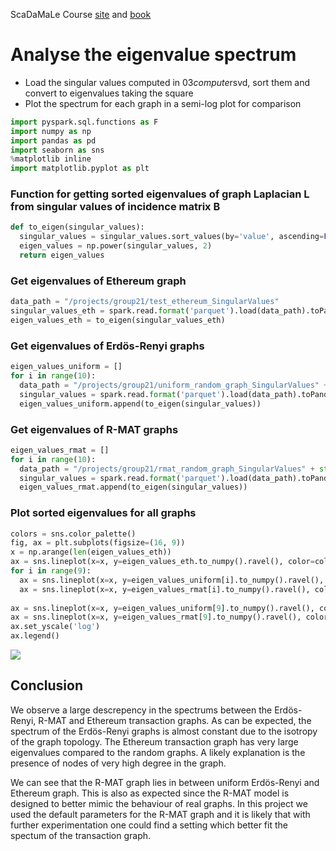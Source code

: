 <div class="cell markdown">

ScaDaMaLe Course [site](https://lamastex.github.io/scalable-data-science/sds/3/x/) and [book](https://lamastex.github.io/ScaDaMaLe/index.html)

</div>

<div class="cell markdown">

Analyse the eigenvalue spectrum
===============================

</div>

<div class="cell markdown">

-   Load the singular values computed in 03*compute*rsvd, sort them and convert to eigenvalues taking the square
-   Plot the spectrum for each graph in a semi-log plot for comparison

</div>

<div class="cell code" execution_count="1" scrolled="false">

``` python
import pyspark.sql.functions as F
import numpy as np
import pandas as pd
import seaborn as sns
%matplotlib inline
import matplotlib.pyplot as plt
```

</div>

<div class="cell markdown">

### Function for getting sorted eigenvalues of graph Laplacian L from singular values of incidence matrix B

</div>

<div class="cell code" execution_count="1" scrolled="false">

``` python
def to_eigen(singular_values):
  singular_values = singular_values.sort_values(by='value', ascending=False)
  eigen_values = np.power(singular_values, 2)
  return eigen_values
```

</div>

<div class="cell markdown">

### Get eigenvalues of Ethereum graph

</div>

<div class="cell code" execution_count="1" scrolled="false">

``` python
data_path = "/projects/group21/test_ethereum_SingularValues"
singular_values_eth = spark.read.format('parquet').load(data_path).toPandas()
eigen_values_eth = to_eigen(singular_values_eth)
```

</div>

<div class="cell markdown">

### Get eigenvalues of Erdös-Renyi graphs

</div>

<div class="cell code" execution_count="1" scrolled="false">

``` python
eigen_values_uniform = []
for i in range(10):
  data_path = "/projects/group21/uniform_random_graph_SingularValues" + str(i)
  singular_values = spark.read.format('parquet').load(data_path).toPandas()
  eigen_values_uniform.append(to_eigen(singular_values))
```

</div>

<div class="cell markdown">

### Get eigenvalues of R-MAT graphs

</div>

<div class="cell code" execution_count="1" scrolled="false">

``` python
eigen_values_rmat = []
for i in range(10):
  data_path = "/projects/group21/rmat_random_graph_SingularValues" + str(i)
  singular_values = spark.read.format('parquet').load(data_path).toPandas()
  eigen_values_rmat.append(to_eigen(singular_values))
```

</div>

<div class="cell markdown">

### Plot sorted eigenvalues for all graphs

</div>

<div class="cell code" execution_count="1" scrolled="false">

``` python
colors = sns.color_palette()
fig, ax = plt.subplots(figsize=(16, 9))
x = np.arange(len(eigen_values_eth))
ax = sns.lineplot(x=x, y=eigen_values_eth.to_numpy().ravel(), color=colors[0], label='ethereum')
for i in range(9):
  ax = sns.lineplot(x=x, y=eigen_values_uniform[i].to_numpy().ravel(), color=colors[1], alpha=0.4)
  ax = sns.lineplot(x=x, y=eigen_values_rmat[i].to_numpy().ravel(), color=colors[2], alpha=0.4)
  
ax = sns.lineplot(x=x, y=eigen_values_uniform[9].to_numpy().ravel(), color=colors[1], alpha=0.4, label='erdös-renyi')
ax = sns.lineplot(x=x, y=eigen_values_rmat[9].to_numpy().ravel(), color=colors[2], alpha=0.4, label='rmat')
ax.set_yscale('log')
ax.legend()
```

</div>

<div class="cell markdown">

![](https://github.com/r-e-x-a-g-o-n/scalable-data-science/blob/master/images/ScaDaMaLe/000_0-sds-3-x-projects/21_04_1.JPG?raw=true)

</div>

<div class="cell markdown">

Conclusion
----------

We observe a large descrepency in the spectrums between the Erdös-Renyi, R-MAT and Ethereum transaction graphs. As can be expected, the spectrum of the Erdös-Renyi graphs is almost constant due to the isotropy of the graph topology. The Ethereum transaction graph has very large eigenvalues compared to the random graphs. A likely explanation is the presence of nodes of very high degree in the graph.

We can see that the R-MAT graph lies in between uniform Erdös-Renyi and Ethereum graph. This is also as expected since the R-MAT model is designed to better mimic the behaviour of real graphs. In this project we used the default parameters for the R-MAT graph and it is likely that with further experimentation one could find a setting which better fit the spectum of the transaction graph.

</div>
